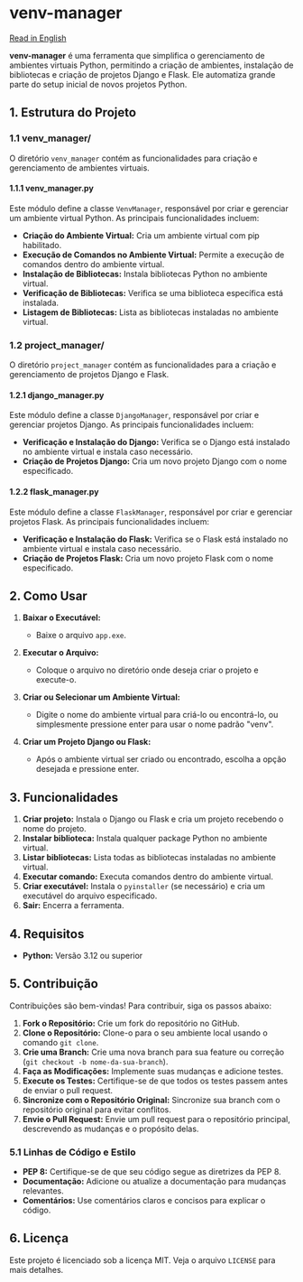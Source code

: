 # venv-manager

[Read in English](./README.md)

**venv-manager** é uma ferramenta que simplifica o gerenciamento de ambientes virtuais Python, permitindo a criação de ambientes, instalação de bibliotecas e criação de projetos Django e Flask. Ele automatiza grande parte do setup inicial de novos projetos Python.

## 1. Estrutura do Projeto

### 1.1 venv_manager/

O diretório `venv_manager` contém as funcionalidades para criação e gerenciamento de ambientes virtuais.

#### 1.1.1 venv_manager.py

Este módulo define a classe `VenvManager`, responsável por criar e gerenciar um ambiente virtual Python. As principais funcionalidades incluem:

- **Criação do Ambiente Virtual:** Cria um ambiente virtual com pip habilitado.
- **Execução de Comandos no Ambiente Virtual:** Permite a execução de comandos dentro do ambiente virtual.
- **Instalação de Bibliotecas:** Instala bibliotecas Python no ambiente virtual.
- **Verificação de Bibliotecas:** Verifica se uma biblioteca específica está instalada.
- **Listagem de Bibliotecas:** Lista as bibliotecas instaladas no ambiente virtual.

### 1.2 project_manager/

O diretório `project_manager` contém as funcionalidades para a criação e gerenciamento de projetos Django e Flask.

#### 1.2.1 django_manager.py

Este módulo define a classe `DjangoManager`, responsável por criar e gerenciar projetos Django. As principais funcionalidades incluem:

- **Verificação e Instalação do Django:** Verifica se o Django está instalado no ambiente virtual e instala caso necessário.
- **Criação de Projetos Django:** Cria um novo projeto Django com o nome especificado.

#### 1.2.2 flask_manager.py

Este módulo define a classe `FlaskManager`, responsável por criar e gerenciar projetos Flask. As principais funcionalidades incluem:

- **Verificação e Instalação do Flask:** Verifica se o Flask está instalado no ambiente virtual e instala caso necessário.
- **Criação de Projetos Flask:** Cria um novo projeto Flask com o nome especificado.

## 2. Como Usar

1. **Baixar o Executável:**
    - Baixe o arquivo `app.exe`.

2. **Executar o Arquivo:**
    - Coloque o arquivo no diretório onde deseja criar o projeto e execute-o.

3. **Criar ou Selecionar um Ambiente Virtual:**
    - Digite o nome do ambiente virtual para criá-lo ou encontrá-lo, ou simplesmente pressione enter para usar o nome padrão "venv".

4. **Criar um Projeto Django ou Flask:**
    - Após o ambiente virtual ser criado ou encontrado, escolha a opção desejada e pressione enter.

## 3. Funcionalidades

1. **Criar projeto:** Instala o Django ou Flask e cria um projeto recebendo o nome do projeto.
2. **Instalar biblioteca:** Instala qualquer package Python no ambiente virtual.
3. **Listar bibliotecas:** Lista todas as bibliotecas instaladas no ambiente virtual.
4. **Executar comando:** Executa comandos dentro do ambiente virtual.
5. **Criar executável:** Instala o `pyinstaller` (se necessário) e cria um executável do arquivo especificado.
6. **Sair:** Encerra a ferramenta.

## 4. Requisitos

- **Python:** Versão 3.12 ou superior

## 5. Contribuição

Contribuições são bem-vindas! Para contribuir, siga os passos abaixo:

1. **Fork o Repositório:** Crie um fork do repositório no GitHub.
2. **Clone o Repositório:** Clone-o para o seu ambiente local usando o comando `git clone`.
3. **Crie uma Branch:** Crie uma nova branch para sua feature ou correção (`git checkout -b nome-da-sua-branch`).
4. **Faça as Modificações:** Implemente suas mudanças e adicione testes.
5. **Execute os Testes:** Certifique-se de que todos os testes passem antes de enviar o pull request.
6. **Sincronize com o Repositório Original:** Sincronize sua branch com o repositório original para evitar conflitos.
7. **Envie o Pull Request:** Envie um pull request para o repositório principal, descrevendo as mudanças e o propósito delas.

### 5.1 Linhas de Código e Estilo

- **PEP 8:** Certifique-se de que seu código segue as diretrizes da PEP 8.
- **Documentação:** Adicione ou atualize a documentação para mudanças relevantes.
- **Comentários:** Use comentários claros e concisos para explicar o código.

## 6. Licença

Este projeto é licenciado sob a licença MIT. Veja o arquivo `LICENSE` para mais detalhes.
